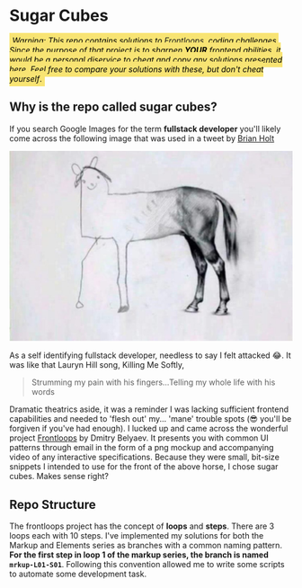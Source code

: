 # Sugar Cubes

<mark style="background-color: #f8e473; padding: 5px; font-size: 14px">*Warning: This repo contains solutions to [Frontloops](https://frontloops.io/)  coding challenges. Since the purpose of that project is to sharpen **YOUR** frontend abilities, it would be a personal diservice to cheat and copy any solutions presented here. Feel free to compare your solutions with these, but don't cheat yourself*.</mark>

## Why is the repo called sugar cubes?

If you search Google Images for the term **fullstack developer** you'll
likely come across the following image that was used in a tweet by
[Brian Holt](https://twitter.com/holtbt/status/977419276251430912?s=20)

![Fullstack Developer](./fullstack-stigma.jpg)

As a self identifying fullstack developer, needless to say I felt attacked  😂.  It was like that Lauryn Hill song, Killing Me Softly,

> Strumming my pain with his fingers...Telling my whole life with his words

Dramatic theatrics aside, it was a reminder I was lacking sufficient frontend capabilities and needed to 'flesh out' my... 'mane' trouble spots (😎 you'll be forgiven if you've had enough). I lucked up and came across the wonderful project [Frontloops](https://frontloops.io/) by Dmitry Belyaev. It presents you with common UI patterns through email in the form of a png mockup and accompanying video of any interactive specifications. Because they were small, bit-size snippets I intended to use for the front of the above horse, I chose sugar cubes. Makes sense right?



## Repo Structure

The frontloops project has the concept of **loops** and **steps**. There are 3 loops each with 10 steps. I've implemented my solutions for both the Markup and Elements series as branches with a common naming pattern. **For the first step in loop 1 of the markup series, the branch is named `mrkup-L01-S01`**. Following this convention allowed me to write some scripts to automate some development task.

